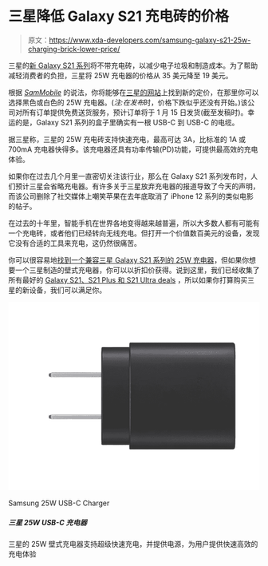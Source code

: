 # 三星降低 Galaxy S21 充电砖的价格

> 原文：<https://www.xda-developers.com/samsung-galaxy-s21-25w-charging-brick-lower-price/>

三星的[新 Galaxy S21 系列](https://www.xda-developers.com/samsung-galaxy-s21/)将不带充电砖，以减少电子垃圾和制造成本。为了帮助减轻消费者的负担，三星将 25W 充电器的价格从 35 美元降至 19 美元。

根据 [*SamMobile*](https://www.sammobile.com/news/buy-official-galaxy-s21-charger/) 的说法，你将能够在[三星的网站](https://shop-links.co/1729418420540244340?u1=d0ed3ab1-f67f-4358-91f7-0a23df18f03d)上找到新的定价，在那里你可以选择黑色或白色的 25W 充电器。(*注:在发布*时，价格下跌似乎还没有开始。)该公司对所有订单提供免费送货服务，预计订单将于 1 月 15 日发货(截至发稿时)。幸运的是，Galaxy S21 系列的盒子里确实有一根 USB-C 到 USB-C 的电缆。

据三星称，三星的 25W 充电砖支持快速充电，最高可达 3A，比标准的 1A 或 700mA 充电器快得多。该充电器还具有功率传输(PD)功能，可提供最高效的充电体验。

如果你在过去几个月里一直密切关注该行业，那么在 Galaxy S21 系列发布时，人们预计三星会省略充电器。有许多关于三星放弃充电器的报道导致了今天的声明，而该公司删除了社交媒体上嘲笑苹果在去年底取消了 iPhone 12 系列的类似电影的帖子。

在过去的十年里，智能手机在世界各地变得越来越普遍，所以大多数人都有可能有一个充电砖，或者他们已经转向无线充电。但打开一个价值数百美元的设备，发现它没有合适的工具来充电，这仍然很痛苦。

你可以很容易地[找到一个兼容三星 Galaxy S21 系列的 25W 充电器](https://www.xda-developers.com/best-galaxy-s21-fast-chargers/)，但如果你想要一个三星制造的壁式充电器，你可以以折扣价获得。说到这里，我们已经收集了所有最好的 [Galaxy S21、S21 Plus 和 S21 Ultra deals](https://www.xda-developers.com/best-galaxy-s21-deals/) ，所以如果你打算购买三星的新设备，我们可以满足你。

 <picture>![You can't go wrong with Samsung's official charging brick. It supports the full 25W charging speeds that are offered across the board on all Galaxy S21 devices, and it will even work great with the iPhone 12 series!](img/1ae2168e00b40519d654780b665f5029.png)</picture> 

Samsung 25W USB-C Charger

##### 三星 25W USB-C 充电器

三星的 25W 壁式充电器支持超级快速充电，并提供电源，为用户提供快速高效的充电体验
